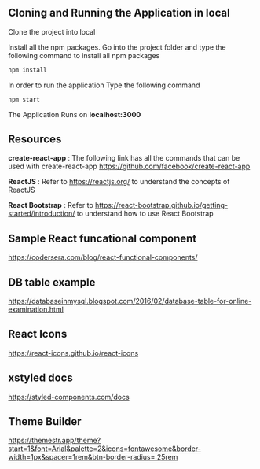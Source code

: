 ## Cloning and Running the Application in local

Clone the project into local

Install all the npm packages. Go into the project folder and type the following command to install all npm packages

```bash
npm install
```

In order to run the application Type the following command

```bash
npm start
```

The Application Runs on **localhost:3000**

## Resources

**create-react-app** : The following link has all the commands that can be used with create-react-app
https://github.com/facebook/create-react-app

**ReactJS** : Refer to https://reactjs.org/ to understand the concepts of ReactJS

**React Bootstrap** : Refer to https://react-bootstrap.github.io/getting-started/introduction/ to understand how to use React Bootstrap

## Sample React funcational component

https://codersera.com/blog/react-functional-components/

## DB table example 
https://databaseinmysql.blogspot.com/2016/02/database-table-for-online-examination.html

## React Icons 
https://react-icons.github.io/react-icons

## xstyled docs
https://styled-components.com/docs

## Theme Builder
https://themestr.app/theme?start=1&font=Arial&palette=2&icons=fontawesome&border-width=1px&spacer=1rem&btn-border-radius=.25rem